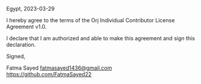 Egypt, 2023-03-29

I hereby agree to the terms of the Orj Individual Contributor License
Agreement v1.0.

I declare that I am authorized and able to make this agreement and sign this
declaration.

Signed,

Fatma Sayed   fatmasayed1436@gmail.com https://github.com/FatmaSayed22
